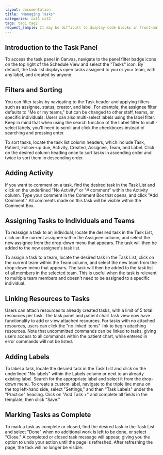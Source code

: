 ```yaml
---
layout: documentation
title: "Managing Tasks"
categories: cat1 cat2
tags: tag1 tag2
request_sample: It may be difficult to display code blocks in front-matter
---
```


## Introduction to the Task Panel

To access the task panel in Canvas, navigate to the panel filter badge icons on the top right of the Schedule View and select the "Tasks" icon. By default, the task list displays open tasks assigned to you or your team, with any label, and created by anyone.

## Filters and Sorting

You can filter tasks by navigating to the Task header and applying filters such as assignee, status, creator, and label. For example, the assignee filter defaults to "Me or my teams," but can be changed to other staff, teams, or specific individuals. Users can also multi-select labels using the label filter. Keep in mind that when using the search function of the Label filter to multi-select labels, you'll need to scroll and click the checkboxes instead of searching and pressing enter.

To sort tasks, locate the task list column headers, which include Task, Patient, Follow-up due, Activity, Created, Assignee, Team, and Label. Click on the desired column heading once to sort tasks in ascending order and twice to sort them in descending order.

## Adding Activity

If you want to comment on a task, find the desired task in the Task List and click on the underlined "No Activity" or "# comment" within the Activity column. Type your comment in the Comment Box that opens, and click "Add Comment." All comments made on this task will be visible within the Comment Box.

## Assigning Tasks to Individuals and Teams

To reassign a task to an individual, locate the desired task in the Task List, click on the current assignee within the Assignee column, and select the new assignee from the drop-down menu that appears. The task will then be added to the new assignee's task list.

To assign a task to a team, locate the desired task in the Task List, click on the current team within the Team column, and select the new team from the drop-down menu that appears. The task will then be added to the task list of all members in the selected team. This is useful when the task is relevant to multiple team members and doesn't need to be assigned to a specific individual.

## Linking Resources to Tasks

Users can attach resources to already created tasks, with a limit of 5 total resources per task. The task panel and patient chart task view now have functionality to add or view attached resources. For tasks with no attached resources, users can click the "no linked items" link to begin attaching resources. Note that uncommitted commands can be linked to tasks, giving users access to all commands within the patient chart, while entered in error commands will not be listed.

## Adding Labels

To label a task, locate the desired task in the Task List and click on the underlined "No labels" within the Labels column or next to an already existing label. Search for the appropriate label and select it from the drop-down menu. To create a custom label, navigate to the triple line menu on the top left-hand side, select "Settings," and then "Task Labels" under the "Practice" heading. Click on "Add Task +" and complete all fields in the template, then click "Save."

## Marking Tasks as Complete
 
To mark a task as complete or closed, find the desired task in the Task List and select "Done" when no additional work is left to be done, or select "Close." A completed or closed task message will appear, giving you the option to undo your action until the page is refreshed. After refreshing the page, the task will no longer be visible.
```
